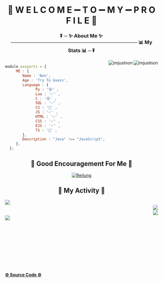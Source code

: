 <center><h1 align="center">👻 W E L C O M E ➖ T O ➖ M Y ➖ P R O F I L E 👻</h1></center>

<h3 align="center">⏬ ─ ✨ <strong>About Me</strong> ✨ ──────────────────────────────────── 📊 <strong>My Stats</strong> 📊 ─ ⏬</h3> 


<img align="right" src="https://github-readme-stats.vercel.app/api?username=ImJustNon&&show_icons=true&title_color=427bff&icon_color=bb2acf&text_color=000000&bg_color=FFFFFF" alt="imjustnon"/>
<img align="right" src="https://github-readme-streak-stats.herokuapp.com/?user=imjustnon&" alt="imjustnon"/> 

```js

module.exsports = {
     ME : {
        Name : 'Non',
        Age : 'Try To Guess',
        Language : {
              Py : '😵' ,
              Lua : '✅' ,
              C : '😵' ,
              SQL : '✅' ,
              CS : '📙' ,
              JS : '✅' ,
              HTML : '✅' ,
              CSS : '✅' ,
              EJS : '✅' ,
              TS : '📙' ,
        },
        Description : "Java" !== "JavaScript",
     },
  };
```


<h2 align="center">💖 Good Encouragement For Me 💖</h2>

<p align="center"> 
     <a href="https://www.youtube.com/channel/UCLNBff3KDEUxdfH_lkvyOKQ" target="_blank">
          <img src="https://cdn.discordapp.com/attachments/831877886680104971/972008353775632474/Lunggggggg.png" alt="Reilung"/>
     </a>
</p>   
 

<!-- 
<h2 align="center">📓 Languages And Tools 🔨<h2>

<p align="center"> 
  <a href="https://www.gnu.org/software/bash/" target="_blank"> 
     <img src="" alt="bash" width="40" height="40"/> 
  </a> 
</p> -->

<h2 align="center">🎨 <strong>My Activity</strong> 🎨</h2>


<img align="left" src="https://github-profile-trophy.vercel.app/?username=imjustnon&row=2&column=3" />
<br>
<img align="right" src="https://moe-counter.glitch.me/get/@imjustnon?theme=rule34" />
<br>
<img align="right" src="https://lanyard.cnrad.dev/api/708965153131200594">
<br>
<img align="left" src="https://github-readme-stats.vercel.app/api/top-langs?username=imjustnon&show_icons=true&locale=en&layout=compact" />

<br /> <br /> <br /> <br /> <br /> <br /> <br /> <br /> <br />

<h4>
  <a href="https://github.com/ImJustNon/ImJustNon/blob/main/README.md?plain=1" target="_blank">
    <strong>⚙ Source Code ⚙</strong>
  </a>
</h4>
  
<!--
Helpful Website For Make Your README.md : https://rahuldkjain.github.io/gh-profile-readme-generator/ 
-->

<script type="text/javascript">
     var print = console.log();
     print("Hello, World!!");
</script>

